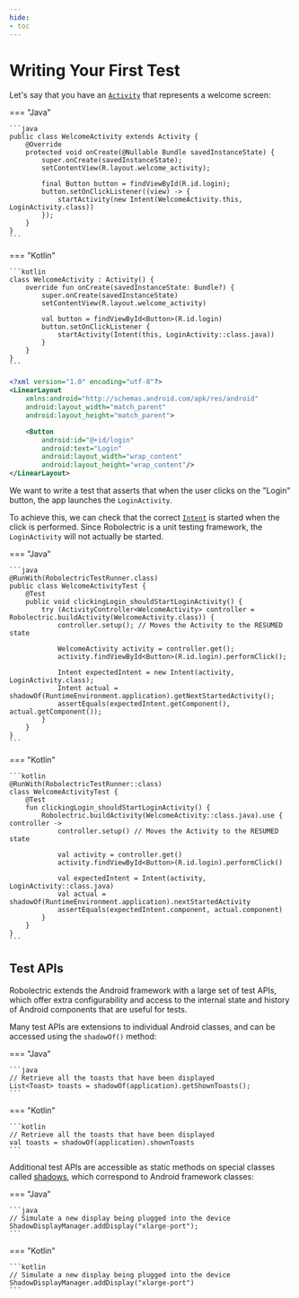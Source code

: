 ```yaml
---
hide:
- toc
---
```


# Writing Your First Test

Let's say that you have an [`Activity`][activity-documentation] that represents a welcome screen:

=== "Java"

    ```java
    public class WelcomeActivity extends Activity {
        @Override
        protected void onCreate(@Nullable Bundle savedInstanceState) {
            super.onCreate(savedInstanceState);
            setContentView(R.layout.welcome_activity);
    
            final Button button = findViewById(R.id.login);
            button.setOnClickListener((view) -> {
                startActivity(new Intent(WelcomeActivity.this, LoginActivity.class))
            });
        }
    }
    ```

=== "Kotlin"

    ```kotlin
    class WelcomeActivity : Activity() {
        override fun onCreate(savedInstanceState: Bundle?) {
            super.onCreate(savedInstanceState)
            setContentView(R.layout.welcome_activity)
    
            val button = findViewById<Button>(R.id.login)
            button.setOnClickListener {
                startActivity(Intent(this, LoginActivity::class.java))
            }
        }
    }
    ```

```xml title="welcome_activity.xml"
<?xml version="1.0" encoding="utf-8"?>
<LinearLayout
    xmlns:android="http://schemas.android.com/apk/res/android"
    android:layout_width="match_parent"
    android:layout_height="match_parent">

    <Button
        android:id="@+id/login"
        android:text="Login"
        android:layout_width="wrap_content"
        android:layout_height="wrap_content"/>
</LinearLayout>
```

We want to write a test that asserts that when the user clicks on the "Login" button, the app
launches the `LoginActivity`.

To achieve this, we can check that the correct [`Intent`][intent-documentation] is started when the
click is performed. Since Robolectric is a unit testing framework, the `LoginActivity` will not
actually be started.

=== "Java"

    ```java
    @RunWith(RobolectricTestRunner.class)
    public class WelcomeActivityTest {
        @Test
        public void clickingLogin_shouldStartLoginActivity() {
            try (ActivityController<WelcomeActivity> controller = Robolectric.buildActivity(WelcomeActivity.class)) {
                controller.setup(); // Moves the Activity to the RESUMED state

                WelcomeActivity activity = controller.get();
                activity.findViewById<Button>(R.id.login).performClick();
    
                Intent expectedIntent = new Intent(activity, LoginActivity.class);
                Intent actual = shadowOf(RuntimeEnvironment.application).getNextStartedActivity();
                assertEquals(expectedIntent.getComponent(), actual.getComponent());
            }
        }
    }
    ```

=== "Kotlin"

    ```kotlin
    @RunWith(RobolectricTestRunner::class)
    class WelcomeActivityTest {
        @Test
        fun clickingLogin_shouldStartLoginActivity() {
            Robolectric.buildActivity(WelcomeActivity::class.java).use { controller ->
                controller.setup() // Moves the Activity to the RESUMED state

                val activity = controller.get()
                activity.findViewById<Button>(R.id.login).performClick()

                val expectedIntent = Intent(activity, LoginActivity::class.java)
                val actual = shadowOf(RuntimeEnvironment.application).nextStartedActivity
                assertEquals(expectedIntent.component, actual.component)
            }
        }
    }
    ```

## Test APIs

Robolectric extends the Android framework with a large set of test APIs, which offer extra
configurability and access to the internal state and history of Android components that are useful
for tests.

Many test APIs are extensions to individual Android classes, and can be accessed using the
`shadowOf()` method:

=== "Java"

    ```java
    // Retrieve all the toasts that have been displayed
    List<Toast> toasts = shadowOf(application).getShownToasts();
    ```

=== "Kotlin"

    ```kotlin
    // Retrieve all the toasts that have been displayed
    val toasts = shadowOf(application).shownToasts
    ```

Additional test APIs are accessible as static methods on special classes called
[shadows](extending.md), which correspond to Android framework classes:

=== "Java"

    ```java
    // Simulate a new display being plugged into the device
    ShadowDisplayManager.addDisplay("xlarge-port");
    ```

=== "Kotlin"

    ```kotlin
    // Simulate a new display being plugged into the device
    ShadowDisplayManager.addDisplay("xlarge-port")
    ```

[activity-documentation]: https://developer.android.com/reference/android/app/Activity
[intent-documentation]: https://developer.android.com/reference/android/content/Intent
